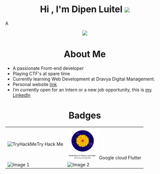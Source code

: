 <h1 align="center"><b>Hi , I'm Dipen Luitel </b><img src="https://media.giphy.com/media/hvRJCLFzcasrR4ia7z/giphy.gif" width="35"></h1>
<!--  -->A
<p align="center">
  <a href="https://github.com/DenverCoder1/readme-typing-svg"><img src="https://readme-typing-svg.herokuapp.com?font=Time+New+Roman&color=cyan&size=25&center=true&vCenter=true&width=600&height=100&lines=Welcome+To+My+Github+Account.I+am......&hearts;++;Self-taught+Front-End+Developer,;Computer+Science+Student,;BUG+Hunter,;Active+Learner/Researcher,;Love+to+learn+new+stuffs..<3"></a>
</p>
<h1 align="center"><b>About Me</b></h1>

- A passionate Front-end developer
- Playing CTF's at spare time
- Currently learning Web Development at Dravya Digital Management.
- Personal website [link](https://www.dipenluitel3-.com.np)
- I’m currently open for an Intern or a new job opportunity, this is [my LinkedIn](https://www.linkedin.com/in/dipen-l-687b63146/)

<h1 align="center"><b>Badges </b></h1>
<table>
  <tr>
    <td><img src="https://tryhackme-badges.s3.amazonaws.com/dipen400.png" alt="TryHackMe" height="100">Try Hack Me</td>
    <td><img src="https://github.com/dipenluitel/dipenluitel/blob/main/cloud_flutter.png" alt="Cloud Flutter" height="100" width=100>Google cloud Flutter</td>
  </tr>
  <tr>
    <td><img src="https://example.com/image1.png" alt="Image 1" height="100"></td>
    <td><img src="https://example.com/image2.png" alt="Image 2" height="100"></td>
  </tr>
</table>




